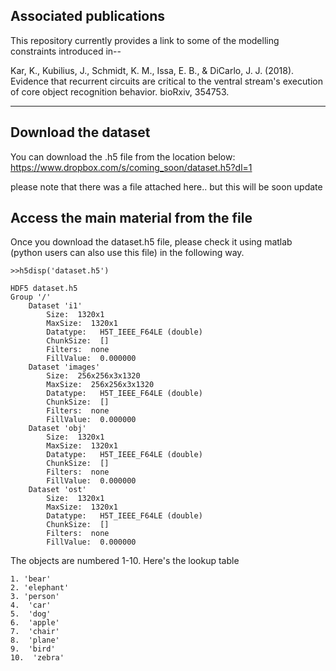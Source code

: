 
## Associated publications
This repository currently provides a link to some of the modelling constraints introduced in--

Kar, K., Kubilius, J., Schmidt, K. M., Issa, E. B., & DiCarlo, J. J. (2018). Evidence that recurrent circuits are critical to the ventral stream's execution of core object recognition behavior. bioRxiv, 354753.

--- 
## Download the dataset 
You can download the .h5 file from the location below:
https://www.dropbox.com/s/coming_soon/dataset.h5?dl=1

please note that there was a file attached here.. but this will be soon update 
## Access the main material from the file
Once you download the dataset.h5 file, 
please check it using matlab (python users can also use this file) in the following way.
```
>>h5disp('dataset.h5')
```
```
HDF5 dataset.h5 
Group '/' 
    Dataset 'i1' 
        Size:  1320x1
        MaxSize:  1320x1
        Datatype:   H5T_IEEE_F64LE (double)
        ChunkSize:  []
        Filters:  none
        FillValue:  0.000000
    Dataset 'images' 
        Size:  256x256x3x1320
        MaxSize:  256x256x3x1320
        Datatype:   H5T_IEEE_F64LE (double)
        ChunkSize:  []
        Filters:  none
        FillValue:  0.000000
    Dataset 'obj' 
        Size:  1320x1
        MaxSize:  1320x1
        Datatype:   H5T_IEEE_F64LE (double)
        ChunkSize:  []
        Filters:  none
        FillValue:  0.000000
    Dataset 'ost' 
        Size:  1320x1
        MaxSize:  1320x1
        Datatype:   H5T_IEEE_F64LE (double)
        ChunkSize:  []
        Filters:  none
        FillValue:  0.000000
```

The objects are numbered 1-10. Here's the lookup table
```
1. 'bear'
2. 'elephant'
3. 'person'
4.  'car'
5.  'dog'
6.  'apple'
7.  'chair'
8.  'plane'
9.  'bird'
10.  'zebra'
```

